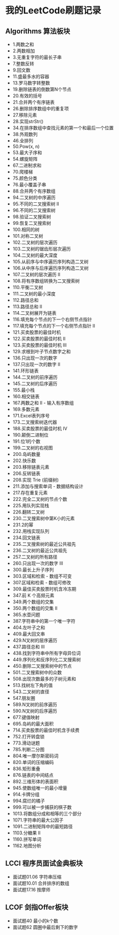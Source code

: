 # 我的LeetCode刷题记录

## Algorithms 算法板块
- 1.两数之和
- 2.两数相加
- 3.无重复字符的最长子串
- 7.整数反转
- 9.回文数
- 11.盛最多水的容器
- 13.罗马数字转整数
- 19.删除链表的倒数第N个节点
- 20.有效的括号
- 21.合并两个有序链表
- 26.删除排序数组中的重复项
- 27.移除元素
- 28.实现strStr()
- 34.在排序数组中查找元素的第一个和最后一个位置
- 38.外观数列
- 46.全排列
- 50.Pow(x, n)
- 53.最大子序和
- 54.螺旋矩阵  
- 67.二进制求和
- 70.爬楼梯
- 75.颜色分类
- 76.最小覆盖子串
- 88.合并两个有序数组
- 94.二叉树的中序遍历
- 95.不同的二叉搜索树 II
- 96.不同的二叉搜索树
- 98.验证二叉搜索树
- 99.恢复二叉搜索树
- 100.相同的树
- 101.对称二叉树
- 102.二叉树的层次遍历
- 103.二叉树的锯齿形层次遍历
- 104.二叉树的最大深度
- 105.从前序与中序遍历序列构造二叉树
- 106.从中序与后序遍历序列构造二叉树
- 107.二叉树的层次遍历 II
- 108.将有序数组转换为二叉搜索树
- 110.平衡二叉树
- 111.二叉树的最小深度
- 112.路径总和
- 113.路径总和 II
- 114.二叉树展开为链表
- 116.填充每个节点的下一个右侧节点指针
- 117.填充每个节点的下一个右侧节点指针 II
- 121.买卖股票的最佳时机
- 122.买卖股票的最佳时机 II
- 123.买卖股票的最佳时机 III
- 129.求根到叶子节点数字之和
- 136.只出现一次的数字
- 137.只出现一次的数字 II
- 141.环形链表
- 144.二叉树的前序遍历
- 145.二叉树的后序遍历
- 155.最小栈
- 160.相交链表
- 167.两数之和 II - 输入有序数组
- 169.多数元素
- 171.Excel表列序号
- 173.二叉搜索树迭代器
- 188.买卖股票的最佳时机 IV
- 190.颠倒二进制位
- 191.位1的个数
- 199.二叉树的右视图
- 200.岛屿数量
- 202.快乐数
- 203.移除链表元素
- 206.反转链表
- 208.实现 Trie (前缀树)
- 211.添加与搜索单词 - 数据结构设计
- 217.存在重复元素
- 222.完全二叉树的节点个数
- 225.用队列实现栈
- 226.翻转二叉树
- 230.二叉搜索树中第K小的元素
- 231.2的幂
- 232.用栈实现队列
- 234.回文链表
- 235.二叉搜索树的最近公共祖先
- 236.二叉树的最近公共祖先
- 257.二叉树的所有路径
- 260.只出现一次的数字 III
- 300.最长上升子序列
- 303.区域和检索 - 数组不可变
- 307.区域和检索 - 数组可修改 
- 309.最佳买卖股票时机含冷冻期
- 347.前 K 个高频元素
- 349.两个数组的交集
- 350.两个数组的交集 II
- 365.水壶问题
- 387.字符串中的第一个唯一字符
- 404.左叶子之和
- 409.最大回文串
- 429.N叉树的层序遍历
- 437.路径总和 III
- 438.找到字符串中所有字母异位词
- 449.序列化和反序列化二叉搜索树
- 450.删除二叉搜索树中的节点
- 501.二叉搜索树中的众数
- 508.出现次数最多的子树元素和
- 513.找树左下角的值
- 543.二叉树的直径
- 547.朋友圈
- 589.N叉树的前序遍历
- 590.N叉树的后序遍历
- 677.键值映射
- 695.岛屿的最大面积
- 714.买卖股票的最佳时机含手续费
- 752.打开转盘锁
- 773.滑动谜题
- 785.判断二分图
- 804.唯一摩尔斯密码词
- 820.单词的压缩编码
- 836.矩形重叠
- 876.链表的中间结点
- 892.三维形体的表面积
- 945.使数组唯一的最小增量
- 914.卡牌分组
- 994.腐烂的橘子
- 999.可以被一步捕获的棋子数
- 1013.将数组分成和相等的三个部分
- 1071.字符串的最大公因子
- 1091.二进制矩阵中的最短路径
- 1103.分糖果 II
- 1160.拼写单词
- 1162.地图分析

## LCCI 程序员面试金典板块
- 面试题01.06 字符串压缩
- 面试题10.01 合并排序的数组
- 面试题17.16 按摩师

## LCOF 剑指Offer板块
- 面试题40 最小的k个数
- 面试题62 圆圈中最后剩下的数字